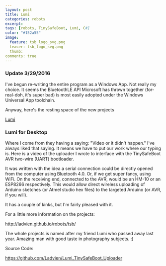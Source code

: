 ```yaml
---
layout: post
title: Lumi
categories: robots
excerpt:
tags: [robots, TinySafeBoot, Lumi, C#]
color: "#152a55"
image:
  feature: tsb_logo_svg.png
  teaser: tsb_logo_svg.png
  thumb:
comments: true
---
```

### Update 3/29/2016

I've begun re-writing the entire program as a Windows App.  Not really my choice.  It seems the BluetoothLE API Microsoft has thrown together (for-real-doh, it's super bad) is most easily adopted under the Windows Universal App toolchain.

Anyway, here's the resting space of the new projects

[Lumi](https://github.com/Ladvien/Lumi_Windows_App)

### Lumi for Desktop
Where I come from they having a saying: "Video or it didn't happen."  I've always liked that saying.  It means we have to put our work where our typing is.   Here is a video of the uploader I wrote to interface with the TinySafeBoot AVR two-wire (UART) bootloader.  


It was written with the idea a serial connection could be directly opened from the computer using Bluetooth 4.0.  Or, if we get super fancy, using WiFi.  On the receiving end, connected to the AVR, would be an HM-10 or an ESP8266 respectively.  This would allow direct wireless uploading of Arduino sketches (or Atmel studio hex files) to the targeted Arduino (or AVR, if you will).

It has a couple of kinks, but I'm fairly pleased with it.  

For a little more information on the projects:

http://ladvien.github.io/robots/tsb/

The whole projects is named after my friend Lumi who passed away last year.  Amazing man with good taste in photography subjects. :)

Source Code:

https://github.com/Ladvien/Lumi_TinySafeBoot_Uploader
